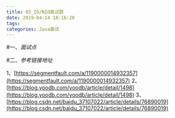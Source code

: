 ```yaml
---
title: 03_IO/NIO面试题
date: 2019-04-14 18:16:20
tags:
categories: Java面试
---
```


#一、*面试点*


#二、*参考链接地址*

1、[https://segmentfault.com/a/1190000014932357](https://segmentfault.com/a/1190000014932357)
2、[https://blog.yoodb.com/yoodb/article/detail/1498](https://blog.yoodb.com/yoodb/article/detail/1498)
3、[https://blog.csdn.net/baidu_37107022/article/details/76890019](https://blog.csdn.net/baidu_37107022/article/details/76890019)